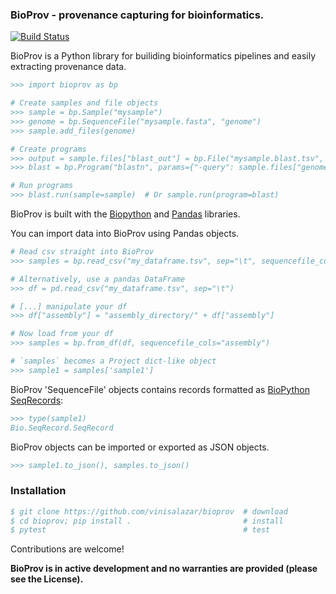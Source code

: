 ### BioProv - provenance capturing for bioinformatics.

[![Build Status](https://travis-ci.org/vinisalazar/BioProv.svg?branch=master)](https://travis-ci.org/vinisalazar/BioProv)

BioProv is a Python library for builiding bioinformatics pipelines and easily extracting provenance data.

```bibtex
>>> import bioprov as bp

# Create samples and file objects
>>> sample = bp.Sample("mysample")
>>> genome = bp.SequenceFile("mysample.fasta", "genome")
>>> sample.add_files(genome)

# Create programs
>>> output = sample.files["blast_out"] = bp.File("mysample.blast.tsv", "blast_out")
>>> blast = bp.Program("blastn", params={"-query": sample.files["genome"], "-db": "mydb.fasta", "-out": output})

# Run programs
>>> blast.run(sample=sample)  # Or sample.run(program=blast)
```

BioProv is built with the [Biopython](https://biopython.org/) and [Pandas](http://pandas.pydata.org/) libraries.

You can import data into BioProv using Pandas objects.

```bibtex
# Read csv straight into BioProv
>>> samples = bp.read_csv("my_dataframe.tsv", sep="\t", sequencefile_cols="assembly")

# Alternatively, use a pandas DataFrame
>>> df = pd.read_csv("my_dataframe.tsv", sep="\t")

# [...] manipulate your df
>>> df["assembly"] = "assembly_directory/" + df["assembly"]

# Now load from your df
>>> samples = bp.from_df(df, sequencefile_cols="assembly")

# `samples` becomes a Project dict-like object
>>> sample1 = samples['sample1']
```

BioProv 'SequenceFile' objects contains records formatted as [BioPython SeqRecords](https://biopython.org/wiki/SeqRecord):

```bibtex
>>> type(sample1)
Bio.SeqRecord.SeqRecord
```

BioProv objects can be imported or exported as JSON objects.

```bibtex
>>> sample1.to_json(), samples.to_json()
```


### Installation

```bibtex
$ git clone https://github.com/vinisalazar/bioprov  # download
$ cd bioprov; pip install .                         # install
$ pytest                                            # test
```

Contributions are welcome!

**BioProv is in active development and no warranties are provided (please see the License).**